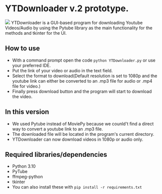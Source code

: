 # YTDownloader v.2 prototype.
<img src="https://media.discordapp.net/attachments/910816357917028392/1046031507749343262/image.png"/>
YTDownloader is a GUI-based program for downloading Youtube Videos/Audio by using the Pytube library as the main functionality for the methods and tkinter for the UI.
<br>

## How to use
- With a command prompt open the code `python YTDownloader.py` or use your preferred IDE.
- Put the link of your video or audio in the text field.
- Select the format to download(Default resolution is set to 1080p and the youtube link can either be converted to an .mp3 file for audio or .mp4 file for video.)
- Finally press download button and the program will start to download the video.

## In this version
- We used Pytube instead of MoviePy because we counld't find a direct way to convert a youtube link to an .mp3 file.
- The downloaded file will be located in the program's current directory. 
- YTDownloader can now download videos in 1080p or audio only.

## Required libraries/dependencies
- Python 3.10
- PyTube
- ffmpeg-python
- tkinter
- You can also install these with `pip install -r requirements.txt`
